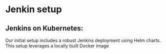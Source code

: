 # Jenkin setup

## Jenkins on Kubernetes:
 Our initial setup includes a robust Jenkins deployment using Helm charts. This setup leverages a locally built Docker image